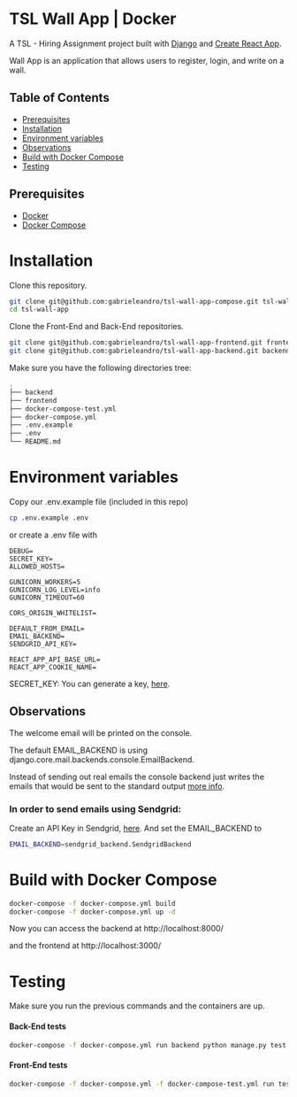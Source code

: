 # TSL Wall App | Docker

A TSL - Hiring Assignment project built  with [Django](https://www.djangoproject.com/) and [Create React App](https://github.com/facebook/create-react-app).

Wall App is an application that allows users to register, login, and write on a wall.

## Table of Contents

- [Prerequisites](#prerequisites)
- [Installation](#installation)
- [Environment variables](#environment-variables)
- [Observations](#observations)
- [Build with Docker Compose](#build-with-docker-compose)
- [Testing](#testing)

## Prerequisites

- [Docker](https://docs.docker.com/install/)
- [Docker Compose](https://docs.docker.com/compose/install/)

# Installation

Clone this repository.
```bash
git clone git@github.com:gabrieleandro/tsl-wall-app-compose.git tsl-wall-app
cd tsl-wall-app
```

Clone the Front-End and Back-End repositories.
```bash
git clone git@github.com:gabrieleandro/tsl-wall-app-frontend.git frontend
git clone git@github.com:gabrieleandro/tsl-wall-app-backend.git backend
```

Make sure you have the following directories tree:

```bash
.
├── backend
├── frontend
├── docker-compose-test.yml
├── docker-compose.yml
├── .env.example
├── .env
└── README.md
```

# Environment variables

Copy our .env.example file (included in this repo)

```bash
cp .env.example .env
```

or create a .env file with 

```env
DEBUG=
SECRET_KEY=
ALLOWED_HOSTS=

GUNICORN_WORKERS=5
GUNICORN_LOG_LEVEL=info
GUNICORN_TIMEOUT=60

CORS_ORIGIN_WHITELIST=

DEFAULT_FROM_EMAIL=
EMAIL_BACKEND=
SENDGRID_API_KEY=

REACT_APP_API_BASE_URL=
REACT_APP_COOKIE_NAME=
```

SECRET_KEY: You can generate a key, [here](https://djecrety.ir/).

## Observations
The welcome email will be printed on the console.

The default EMAIL_BACKEND is using django.core.mail.backends.console.EmailBackend.

Instead of sending out real emails the console backend just writes the emails that would be sent to the standard output [more info](https://docs.djangoproject.com/en/4.0/topics/email/#console-backend).

### In order to send emails using Sendgrid:
Create an API Key in Sendgrid, [here](https://app.sendgrid.com/settings/api_keys).
And set the EMAIL_BACKEND to 
```bash
EMAIL_BACKEND=sendgrid_backend.SendgridBackend
```

# Build with Docker Compose

```bash
docker-compose -f docker-compose.yml build
docker-compose -f docker-compose.yml up -d
```

Now you can access the backend at http://localhost:8000/

and the frontend at http://localhost:3000/

# Testing

Make sure you run the previous commands and the containers are up.

#### Back-End tests

```bash
docker-compose -f docker-compose.yml run backend python manage.py test
```

#### Front-End tests

```bash
docker-compose -f docker-compose.yml -f docker-compose-test.yml run test